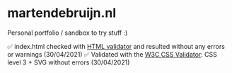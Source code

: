 # martendebruijn.nl

Personal portfolio / sandbox to try stuff :)

✅ index.html checked with [HTML validator](https://validator.w3.org/) and resulted without any errors or warnings (30/04/2021)
✅ Validated with the [W3C CSS Validator](https://jigsaw.w3.org/css-validator/): CSS level 3 + SVG without errors (30/04/2021)
